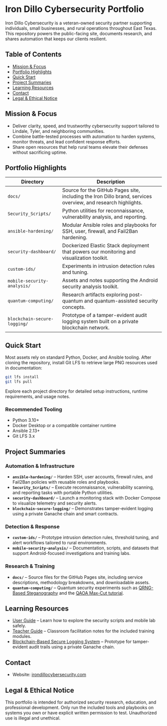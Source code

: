 # Iron Dillo Cybersecurity Portfolio

Iron Dillo Cybersecurity is a veteran-owned security partner supporting individuals, small businesses, and rural operations throughout East Texas. This repository powers the public-facing site, documents research, and shares automation that keeps our clients resilient.

## Table of Contents
- [Mission & Focus](#mission--focus)
- [Portfolio Highlights](#portfolio-highlights)
- [Quick Start](#quick-start)
- [Project Summaries](#project-summaries)
- [Learning Resources](#learning-resources)
- [Contact](#contact)
- [Legal & Ethical Notice](#legal--ethical-notice)

## Mission & Focus
- Deliver clarity, speed, and trustworthy cybersecurity support tailored to Lindale, Tyler, and neighboring communities.
- Combine battle-tested processes with automation to harden systems, monitor threats, and lead confident response efforts.
- Share open resources that help rural teams elevate their defenses without sacrificing uptime.

## Portfolio Highlights
| Directory | Description |
| --- | --- |
| `docs/` | Source for the GitHub Pages site, including the Iron Dillo brand, services overview, and research highlights. |
| `Security_Scripts/` | Python utilities for reconnaissance, vulnerability analysis, and reporting. |
| `ansible-hardening/` | Modular Ansible roles and playbooks for SSH, user, firewall, and Fail2Ban hardening. |
| `security-dashboard/` | Dockerized Elastic Stack deployment that powers our monitoring and visualization toolkit. |
| `custom-ids/` | Experiments in intrusion detection rules and tuning. |
| `mobile-security-analysis/` | Assets and notes supporting the Android security analysis toolkit. |
| `quantum-computing/` | Research artifacts exploring post-quantum and quantum-assisted security concepts. |
| `blockchain-secure-logging/` | Prototype of a tamper-evident audit logging system built on a private blockchain network. |

## Quick Start
Most assets rely on standard Python, Docker, and Ansible tooling. After cloning the repository, install Git LFS to retrieve large PNG resources used in documentation:

```bash
git lfs install
git lfs pull
```

Explore each project directory for detailed setup instructions, runtime requirements, and usage notes.

### Recommended Tooling
- Python 3.10+
- Docker Desktop or a compatible container runtime
- Ansible 2.13+
- Git LFS 3.x

## Project Summaries
### Automation & Infrastructure
- **`ansible-hardening/`** – Harden SSH, user accounts, firewall rules, and Fail2Ban policies with reusable roles and playbooks.
- **`Security_Scripts/`** – Execute reconnaissance, vulnerability scanning, and reporting tasks with portable Python utilities.
- **`security-dashboard/`** – Launch a monitoring stack with Docker Compose to visualize telemetry and security alerts.
- **`blockchain-secure-logging/`** – Demonstrates tamper-evident logging using a private Ganache chain and smart contracts.

### Detection & Response
- **`custom-ids/`** – Prototype intrusion detection rules, threshold tuning, and alert workflows tailored to rural environments.
- **`mobile-security-analysis/`** – Documentation, scripts, and datasets that support Android-focused investigations and training labs.

### Research & Training
- **`docs/`** – Source files for the GitHub Pages site, including service descriptions, methodology breakdowns, and downloadable assets.
- **`quantum-computing/`** – Quantum security experiments such as [QRNG-Based Steganography](quantum-computing/QRNGSteganography.md) and the [QAOA Max-Cut tutorial](quantum-computing/QAOAMaxCut.md).

## Learning Resources
- [User Guide](docs/UserGuide.md) – Learn how to explore the security scripts and mobile lab safely.
- [Teacher Guide](docs/TeacherGuide.md) – Classroom facilitation notes for the included training modules.
- [Blockchain-Based Secure Logging System](docs/BlockchainLogging.md) – Prototype for tamper-evident audit trails using a private Ganache chain.

## Contact
- Website: [irondillocybersecurity.com](https://www.irondillo.com)

## Legal & Ethical Notice
This portfolio is intended for authorized security research, education, and professional development. Only run the included tools and playbooks on systems you own or have explicit written permission to test. Unauthorized use is illegal and unethical.
